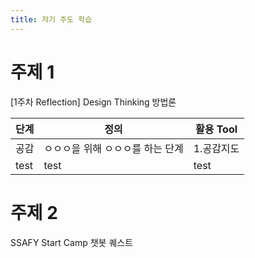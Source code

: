 ```yaml
---
title: 자기 주도 학습
---
```


# 주제 1

[1주차 Reflection] Design Thinking 방법론

|단계|정의|활용 Tool
|------|----------|-----|
|공감|ㅇㅇㅇ을 위해 ㅇㅇㅇ를 하는 단계|1.공감지도|
|test|test|test|

# 주제 2

SSAFY Start Camp 챗봇 퀘스트

